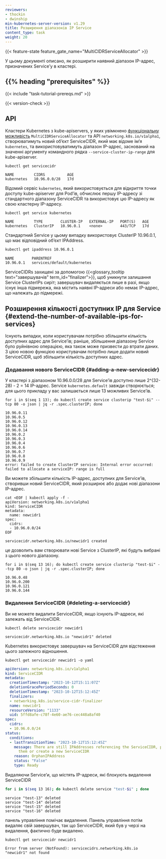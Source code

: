 ```yaml
---
reviewers:
- thockin
- dwinship
min-kubernetes-server-version: v1.29
title: Розширення діапазонів IP Service
content_type: task
weight: 20
---
```


<!-- overview -->

{{< feature-state feature_gate_name="MultiCIDRServiceAllocator" >}}

У цьому документі описано, як розширити наявний діапазон IP-адрес, призначених Serviceʼу в кластері.

## {{% heading "prerequisites" %}}

{{< include "task-tutorial-prereqs.md" >}}

{{< version-check >}}

<!-- steps -->

## API

Кластери Kubernetes з kube-apiservers, у яких увімкнено [функціональну можливість](/uk/docs/reference/command-line-tools-reference/feature-gates/) `MultiCIDRServiceAllocator` та API `networking.k8s.io/v1alpha1`, створюватимуть новий обʼєкт ServiceCIDR, який має відоме імʼя `kubernetes`, та використовуватимуть діапазон IP-адрес, заснований на значенні аргументу командного рядка `--service-cluster-ip-range` для kube-apiserver.

```shell
kubectl get servicecidr
```

```none
NAME         CIDRS          AGE
kubernetes   10.96.0.0/28   17d
```

Відомий сервіс `kubernetes`, який використовується для відкриття точки доступу kube-apiserver для Podʼів, обчислює першу IP-адресу зі стандартного діапазону ServiceCIDR та використовує цю IP-адресу як свою кластерну IP-адресу.

```sh
kubectl get service kubernetes
```

```
NAME         TYPE        CLUSTER-IP   EXTERNAL-IP   PORT(S)   AGE
kubernetes   ClusterIP   10.96.0.1    <none>        443/TCP   17d
```

Стандартний Service у цьому випадку використовує ClusterIP 10.96.0.1, що має відповідний обʼєкт IPAddress.

```sh
kubectl get ipaddress 10.96.0.1
```

```none
NAME        PARENTREF
10.96.0.1   services/default/kubernetes
```

ServiceCIDRs захищені за допомогою {{<glossary_tooltip text="завершувачів" term_id="finalizer">}}, щоб уникнути залишання Service ClusterIPs сиріт; завершувач видаляється лише в разі, якщо існує інша підмережа, яка містить наявні IP-адреси або немає IP-адрес, що належать до підмережі.

## Розширення кількості доступних IP для Service {#extend-the-number-of-available-ips-for-services}

Існують випадки, коли користувачам потрібно збільшити кількість доступних адрес для Serviceʼів; раніше, збільшення діапазону Service було руйнівною операцією, яка також може призвести до втрати даних. З цією новою функцією користувачам потрібно лише додати новий ServiceCIDR, щоб збільшити кількість доступних адрес.

### Додавання нового ServiceCIDR {#adding-a-new-servicecidr}

У кластері з діапазоном 10.96.0.0/28 для Serviceʼів доступно лише 2^(32-28) - 2 = 14 IP-адрес. Service `kubernetes.default` завжди створюється; для цього прикладу у вас залишається лише 13 можливих Serviceʼів.

```shell
for i in $(seq 1 13); do kubectl create service clusterip "test-$i" --tcp 80 -o json | jq -r .spec.clusterIP; done
```

```none
10.96.0.11
10.96.0.5
10.96.0.12
10.96.0.13
10.96.0.14
10.96.0.2
10.96.0.3
10.96.0.4
10.96.0.6
10.96.0.7
10.96.0.8
10.96.0.9
error: failed to create ClusterIP service: Internal error occurred: failed to allocate a serviceIP: range is full
```

Ви можете збільшити кількість IP-адрес, доступних для Serviceʼів, створивши новий ServiceCIDR, який розширює або додає нові діапазони IP-адрес.

```shell
cat <EOF | kubectl apply -f -
apiVersion: networking.k8s.io/v1alpha1
kind: ServiceCIDR
metadata:
  name: newcidr1
spec:
  cidrs:
  - 10.96.0.0/24
EOF
```

```none
servicecidr.networking.k8s.io/newcidr1 created
```

це дозволить вам створювати нові Service з ClusterIP, які будуть вибрані з цього нового діапазону.

```shell
for i in $(seq 13 16); do kubectl create service clusterip "test-$i" --tcp 80 -o json | jq -r .spec.clusterIP; done
```

```none
10.96.0.48
10.96.0.200
10.96.0.121
10.96.0.144
```

### Видалення ServiceCIDR {#deleting-a-servicecidr}

Ви не можете видалити ServiceCIDR, якщо існують IP-адреси, які залежать від ServiceCIDR.

```shell
kubectl delete servicecidr newcidr1
```

```none
servicecidr.networking.k8s.io "newcidr1" deleted
```

Kubernetes використовує завершувач на ServiceCIDR для відстеження цього залежного відношення.

```shell
kubectl get servicecidr newcidr1 -o yaml
```

```yaml
apiVersion: networking.k8s.io/v1alpha1
kind: ServiceCIDR
metadata:
  creationTimestamp: "2023-10-12T15:11:07Z"
  deletionGracePeriodSeconds: 0
  deletionTimestamp: "2023-10-12T15:12:45Z"
  finalizers:
  - networking.k8s.io/service-cidr-finalizer
  name: newcidr1
  resourceVersion: "1133"
  uid: 5ffd8afe-c78f-4e60-ae76-cec448a8af40
spec:
  cidrs:
  - 10.96.0.0/24
status:
  conditions:
  - lastTransitionTime: "2023-10-12T15:12:45Z"
    message: There are still IPAddresses referencing the ServiceCIDR, please remove
      them or create a new ServiceCIDR
    reason: OrphanIPAddress
    status: "False"
    type: Ready
```

Видаляючи Serviceʼи, що містять IP-адреси, які блокують видалення ServiceCIDR

```sh
for i in $(seq 13 16); do kubectl delete service "test-$i" ; done
```

```none
service "test-13" deleted
service "test-14" deleted
service "test-15" deleted
service "test-16" deleted
```

панель управління помічає видалення. Панель управління потім видаляє свій завершувач, так що ServiceCIDR, який був у черзі на видалення, фактично буде видалено.

```shell
kubectl get servicecidr newcidr1
```

```none
Error from server (NotFound): servicecidrs.networking.k8s.io "newcidr1" not found
```
